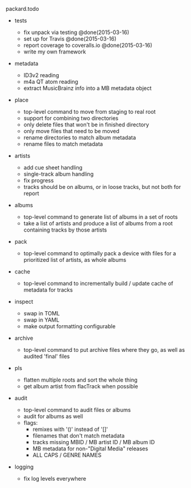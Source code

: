 packard.todo

* tests
	- fix unpack via testing @done(2015-03-16)
	- set up for Travis @done(2015-03-16)
	- report coverage to coveralls.io @done(2015-03-16)
	- write my own framework

* metadata
	- ID3v2 reading
	- m4a QT atom reading
	- extract MusicBrainz info into a MB metadata object

* place
	- top-level command to move from staging to real root
	- support for combining two directories
	- only delete files that won't be in finished directory
	- only move files that need to be moved
	- rename directories to match album metadata
	- rename files to match metadata

* artists
	- add cue sheet handling
	- single-track album handling
	- fix progress
	- tracks should be on albums, or in loose tracks, but not both for report

* albums
	- top-level command to generate list of albums in a set of roots
	- take a list of artists and produce a list of albums from a root containing tracks by those artists

* pack
	- top-level command to optimally pack a device with files for a prioritized list of artists, as whole albums

* cache
	- top-level command to incrementally build / update cache of metadata for tracks

* inspect
	- swap in TOML
	- swap in YAML
	- make output formatting configurable

* archive
	- top-level command to put archive files where they go, as well as audited 'final' files

* pls
	- flatten multiple roots and sort the whole thing
	- get album artist from flacTrack when possible

* audit
	- top-level command to audit files or albums
	- audit for albums as well
	- flags:
		- remixes with '()' instead of '[]'
		- filenames that don't match metadata
		- tracks missing MBID / MB artist ID / MB album ID
		- MB metadata for non-"Digital Media" releases
		- ALL CAPS / GENRE NAMES

* logging
	- fix log levels everywhere
